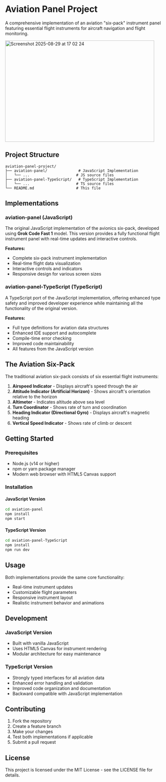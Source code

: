# Aviation Panel Project

A comprehensive implementation of an aviation "six-pack" instrument panel featuring essential flight instruments for aircraft navigation and flight monitoring.

<img width="481" height="326" alt="Screenshot 2025-08-29 at 17 02 24" src="https://github.com/user-attachments/assets/8ca0774f-1ba5-4e97-9e6e-1d357049ba25" />


## Project Structure

```
aviation-panel-project/
├── aviation-panel/              # JavaScript Implementation
│   └── ...                     # JS source files
├── aviation-panel-TypeScript/   # TypeScript Implementation  
│   └── ...                     # TS source files
└── README.md                   # This file
```

## Implementations

### aviation-panel (JavaScript)
The original JavaScript implementation of the avionics six-pack, developed using **Grok Code Fast 1** model. This version provides a fully functional flight instrument panel with real-time updates and interactive controls.

**Features:**
- Complete six-pack instrument implementation
- Real-time flight data visualization
- Interactive controls and indicators
- Responsive design for various screen sizes

### aviation-panel-TypeScript (TypeScript)
A TypeScript port of the JavaScript implementation, offering enhanced type safety and improved developer experience while maintaining all the functionality of the original version.

**Features:**
- Full type definitions for aviation data structures
- Enhanced IDE support and autocomplete
- Compile-time error checking
- Improved code maintainability
- All features from the JavaScript version

## The Aviation Six-Pack

The traditional aviation six-pack consists of six essential flight instruments:

1. **Airspeed Indicator** - Displays aircraft's speed through the air
2. **Attitude Indicator (Artificial Horizon)** - Shows aircraft's orientation relative to the horizon
3. **Altimeter** - Indicates altitude above sea level
4. **Turn Coordinator** - Shows rate of turn and coordination
5. **Heading Indicator (Directional Gyro)** - Displays aircraft's magnetic heading
6. **Vertical Speed Indicator** - Shows rate of climb or descent

## Getting Started

### Prerequisites
- Node.js (v14 or higher)
- npm or yarn package manager
- Modern web browser with HTML5 Canvas support

### Installation

#### JavaScript Version
```bash
cd aviation-panel
npm install
npm start
```

#### TypeScript Version
```bash
cd aviation-panel-TypeScript
npm install
npm run dev
```

## Usage

Both implementations provide the same core functionality:
- Real-time instrument updates
- Customizable flight parameters
- Responsive instrument layout
- Realistic instrument behavior and animations

## Development

### JavaScript Version
- Built with vanilla JavaScript
- Uses HTML5 Canvas for instrument rendering
- Modular architecture for easy maintenance

### TypeScript Version
- Strongly typed interfaces for all aviation data
- Enhanced error handling and validation
- Improved code organization and documentation
- Backward compatible with JavaScript implementation

## Contributing

1. Fork the repository
2. Create a feature branch
3. Make your changes
4. Test both implementations if applicable
5. Submit a pull request

## License

This project is licensed under the MIT License - see the LICENSE file for details.
